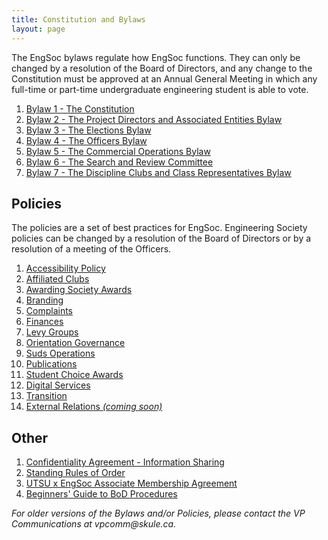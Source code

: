 ```yaml
---
title: Constitution and Bylaws
layout: page
---
```


<p>The EngSoc bylaws regulate how EngSoc functions. They can only be changed by a resolution of the Board of Directors, and any change to the Constitution must be approved at an Annual General Meeting in which any full-time or part-time undergraduate engineering student is able to vote.</p>
<ol>
    <li><a href="https://github.com/skule/bylaws/blob/master/Bylaw%201.pdf"> Bylaw 1 - The Constitution</a></li>
    <li><a href="https://github.com/skule/bylaws/blob/master/Bylaw%202.pdf"> Bylaw 2 - The Project Directors and Associated Entities Bylaw</a></li>
    <li><a href="https://github.com/skule/bylaws/blob/master/Bylaw%203.pdf"> Bylaw 3 - The Elections Bylaw</a></li>
    <li><a href="https://github.com/skule/bylaws/blob/master/Bylaw%204.pdf"> Bylaw 4 - The Officers Bylaw</a></li>
    <li><a href="https://github.com/skule/bylaws/blob/master/Bylaw%205.pdf"> Bylaw 5 - The Commercial Operations Bylaw</a></li>
    <li><a href="https://github.com/skule/bylaws/blob/master/Bylaw%206.pdf"> Bylaw 6 - The Search and Review Committee</a></li>
    <li><a href="https://github.com/skule/bylaws/blob/master/Bylaw%207.pdf"> Bylaw 7 - The Discipline Clubs and Class Representatives Bylaw</a></li>
</ol>
<h2>Policies</h2>
<p>The policies are a set of best practices for EngSoc. Engineering Society policies can be changed by a resolution of the Board of Directors or by a resolution of a meeting of the Officers.</p>
<ol>
    <li><a href="https://drive.google.com/file/d/1NBE9OM5YWWnhQfcE_s9wIuO8LECV3vDO"> Accessibility Policy</a></li>
    <li><a href="https://drive.google.com/file/d/131fr_DDU6sE7p2DKIQtcqVucrNmtL5Ne"> Affiliated Clubs</a></li>
    <li><a href="../wp-content/uploads/2015/01/Policy-Awarding-Society-Awards.pdf"> Awarding Society Awards</a></li>
    <li><a href="https://drive.google.com/file/d/0B89eE6k71A1lV2lYUldBcWhUUDg"> Branding</a></li>
    <li><a href="https://github.com/skule/bylaws/blob/master/policies/Policy-on-Complaints.pdf"> Complaints</a></li>
    <li><a href="../wp-content/uploads/2015/01/Policy-Finances.pdf"> Finances</a></li>
    <li><a href="https://drive.google.com/file/d/1h9RiVSQF4GSwvYrRV6cqZ8V4njTNLB6e"> Levy Groups</a> </li>
    <li><a href="https://github.com/skule/bylaws/blob/master/policies/Orientation%20Governance%20Policy.pdf"> Orientation Governance</a></li>
    <li><a href="../wp-content/uploads/2015/01/Policy-Suds-Operations.pdf"> Suds Operations</a></li>
    <li><a href="../wp-content/uploads/Policy-on-Publications.pdf"> Publications</a></li>
    <li><a href="https://drive.google.com/file/d/1uKeXUGLEi0D9PNJKOkl3DKP5j9r-kXpm"> Student Choice Awards</a></li>
    <li><a href="https://github.com/skule/bylaws/blob/master/policies/Digital%20Services%20Policy.pdf"> Digital Services</a></li>
    <li><a href="https://github.com/skule/bylaws/blob/master/policies/Transition%20Policy.pdf"> Transition</a></li>
    <li><a href="https://github.com/skule/bylaws/blob/master/policies/"> External Relations <i>(coming soon)</i></a></li>
</ol>
<h2>Other</h2>
<ol>
    <li><a href="../content/governance/Confidentiality%20Agreement%20-%20Information%20Sharing.pdf"> Confidentiality Agreement - Information Sharing</a>
    <li><a href="https://drive.google.com/file/d/1sM2DObFYXUmyGS7qEKLNuRu_yQl_ilMg/view?usp=sharing"> Standing Rules of Order</a>
    <li><a href="../content/governance/UTSU-EngSoc_Contract.pdf"> UTSU x EngSoc Associate Membership Agreement</a>
    <li><a href="wp-content/uploads/Beginners' Guide to BoD Procedures.pdf"> Beginners' Guide to BoD Procedures</a>
</ol>
<p><em>For older versions of the Bylaws and/or Policies, please contact the VP Communications at vpcomm@skule.ca.</em></p>